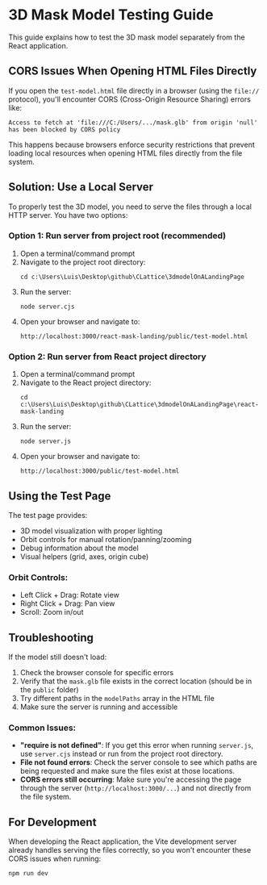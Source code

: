 # 3D Mask Model Testing Guide

This guide explains how to test the 3D mask model separately from the React application.

## CORS Issues When Opening HTML Files Directly

If you open the `test-model.html` file directly in a browser (using the `file://` protocol), you'll encounter CORS (Cross-Origin Resource Sharing) errors like:

```
Access to fetch at 'file:///C:/Users/.../mask.glb' from origin 'null' has been blocked by CORS policy
```

This happens because browsers enforce security restrictions that prevent loading local resources when opening HTML files directly from the file system.

## Solution: Use a Local Server

To properly test the 3D model, you need to serve the files through a local HTTP server. You have two options:

### Option 1: Run server from project root (recommended)

1. Open a terminal/command prompt
2. Navigate to the project root directory:
   ```
   cd c:\Users\Luis\Desktop\github\CLattice\3dmodelOnALandingPage
   ```
3. Run the server:
   ```
   node server.cjs
   ```
4. Open your browser and navigate to:
   ```
   http://localhost:3000/react-mask-landing/public/test-model.html
   ```

### Option 2: Run server from React project directory

1. Open a terminal/command prompt
2. Navigate to the React project directory:
   ```
   cd c:\Users\Luis\Desktop\github\CLattice\3dmodelOnALandingPage\react-mask-landing
   ```
3. Run the server:
   ```
   node server.js
   ```
4. Open your browser and navigate to:
   ```
   http://localhost:3000/public/test-model.html
   ```

## Using the Test Page

The test page provides:

- 3D model visualization with proper lighting
- Orbit controls for manual rotation/panning/zooming
- Debug information about the model
- Visual helpers (grid, axes, origin cube)

### Orbit Controls:
- Left Click + Drag: Rotate view
- Right Click + Drag: Pan view
- Scroll: Zoom in/out

## Troubleshooting

If the model still doesn't load:

1. Check the browser console for specific errors
2. Verify that the `mask.glb` file exists in the correct location (should be in the `public` folder)
3. Try different paths in the `modelPaths` array in the HTML file
4. Make sure the server is running and accessible

### Common Issues:

- **"require is not defined"**: If you get this error when running `server.js`, use `server.cjs` instead or run from the project root directory.
- **File not found errors**: Check the server console to see which paths are being requested and make sure the files exist at those locations.
- **CORS errors still occurring**: Make sure you're accessing the page through the server (`http://localhost:3000/...`) and not directly from the file system.

## For Development

When developing the React application, the Vite development server already handles serving the files correctly, so you won't encounter these CORS issues when running:

```
npm run dev
